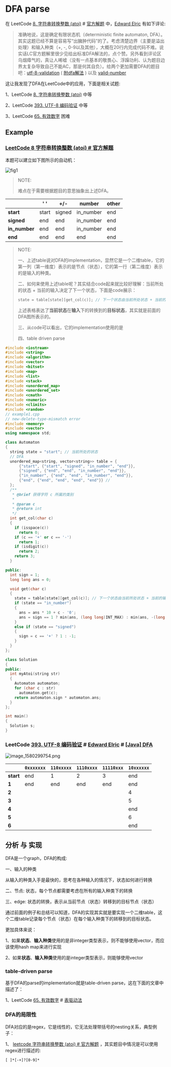 # DFA parse

在 LeetCode [8. 字符串转换整数 (atoi)](https://leetcode-cn.com/problems/string-to-integer-atoi/)  # [官方解题](https://leetcode-cn.com/problems/string-to-integer-atoi/solution/zi-fu-chuan-zhuan-huan-zheng-shu-atoi-by-leetcode-/) 中，[Edward Elric](https://leetcode-cn.com/u/zdxiq125/) 有如下评论:

> 准确地说，这是确定有限状态机（deterministic finite automaton, DFA）。其实这题已经不算是容易写“出臃肿代码”的了。考虑清楚边界（主要是溢出处理）和输入种类（+, -, 0-9以及其他），大概在20行内完成代码不难。说实话LC官方题解里很少见给出标准DFA解法的，点个赞。另外看到评论区乌烟瘴气的，真让人唏嘘（没有一点基本的敬畏心、浮躁功利、认为题目边界太复杂导致自己不能AC，那是何其自负）。给两个更加需要DFA的题目吧：[utf-8-validation](https://leetcode-cn.com/problems/utf-8-validation/) ( [附dfa解法](https://leetcode-cn.com/problems/utf-8-validation/solution/java-dfa-by-zdxiq125/) ) 以及 [valid-number](https://leetcode-cn.com/problems/valid-number/)

 这让我发现了DFA在LeetCode中的应用，下面是相关试题:

1、LeetCode [8. 字符串转换整数 (atoi)](https://leetcode-cn.com/problems/string-to-integer-atoi/)  中等

2、LeetCode [393. UTF-8 编码验证](https://leetcode-cn.com/problems/utf-8-validation/) 中等

3、LeetCode [65. 有效数字](https://leetcode-cn.com/problems/valid-number/) 困难



## Example

### [LeetCode 8 字符串转换整数 (atoi) # 官方解题](https://leetcode-cn.com/problems/string-to-integer-atoi/solution/zi-fu-chuan-zhuan-huan-zheng-shu-atoi-by-leetcode-/)

本题可以建立如下图所示的自动机：

![fig1](https://assets.leetcode-cn.com/solution-static/8/fig1.png)

> NOTE:
>
> 难点在于需要根据题目的意思抽象出上述DFA。

|               | ' '   | +/-    | number    | other |
| ------------- | ----- | ------ | --------- | ----- |
| **start**     | start | signed | in_number | end   |
| **signed**    | end   | end    | in_number | end   |
| **in_number** | end   | end    | in_number | end   |
| **end**       | end   | end    | end       | end   |

> NOTE:
>
> 一、上述table说对DFA的implementation，显然它是一个二维table，它的第一列（第一维度）表示的是节点（状态），它的第一行（第二维度）表示的是输入的种类。
>
> 二、如何来使用上述table呢？其实结合code起来就比较好理解：当前所处的状态 + 当前的输入决定了下一个状态，下面是code展示：
>
> ```c++
> state = table[state][get_col(c)]; // 下一个状态由当前所处状态 + 当前的输入决定的
> ```
>
> 上述表格表达了**当前状态**在**输入**下的转换到的**目标状态**，其实就是前面的DFA图所表示的。
>
> 三、从code可以看出，它的implementation使用的是
>
> 四、table driven parse

```C++
#include <iostream>
#include <string>
#include <algorithm>
#include <vector>
#include <bitset>
#include <map>
#include <list>
#include <stack>
#include <unordered_map>
#include <unordered_set>
#include <cmath>
#include <numeric>
#include <climits>
#include <random>
// example1.cpp
// new-delete-type-mismatch error
#include <memory>
#include <vector>
using namespace std;

class Automaton
{
  string state = "start"; // 当前所处的状态
  // DFA
  unordered_map<string, vector<string>> table = {
      {"start", {"start", "signed", "in_number", "end"}},
      {"signed", {"end", "end", "in_number", "end"}},
      {"in_number", {"end", "end", "in_number", "end"}},
      {"end", {"end", "end", "end", "end"}} //
  };
  /**
   * @brief 获得字符 c 所属的类别
   *
   * @param c
   * @return int
   */
  int get_col(char c)
  {
    if (isspace(c))
      return 0;
    if (c == '+' or c == '-')
      return 1;
    if (isdigit(c))
      return 2;
    return 3;
  }

public:
  int sign = 1;
  long long ans = 0;

  void get(char c)
  {
    state = table[state][get_col(c)]; // 下一个状态由当前所处状态 + 当前的输入决定的
    if (state == "in_number")
    {
      ans = ans * 10 + c - '0';
      ans = sign == 1 ? min(ans, (long long)INT_MAX) : min(ans, -(long long)INT_MIN);
    }
    else if (state == "signed")
    {
      sign = c == '+' ? 1 : -1;
    }
  }
};

class Solution
{
public:
  int myAtoi(string str)
  {
    Automaton automaton;
    for (char c : str)
      automaton.get(c);
    return automaton.sign * automaton.ans;
  }
};

int main()
{
  Solution s;
}
```



### LeetCode [393. UTF-8 编码验证](https://leetcode-cn.com/problems/utf-8-validation/) # [Edward Elric](https://leetcode-cn.com/u/zdxiq125/) # [[Java] DFA](https://leetcode-cn.com/problems/utf-8-validation/solution/java-dfa-by-zdxiq125/) 



![image_1580299754.png](https://pic.leetcode-cn.com/c10666acd2caef8235c204a12941fd74d87fd4ffb39ed747d35eaaf1f69772f6-image_1580299754.png)



|           | `0xxxxxxx` | `110xxxxx` | `1110xxxx` | `11110xxx` | `10xxxxxx` |
| --------- | ---------- | ---------- | ---------- | ---------- | ---------- |
| **start** | end        | 1          | 2          | 3          | end        |
| **1**     | end        | end        | end        | end        | end        |
| **2**     |            |            |            |            | 4          |
| **3**     |            |            |            |            | 5          |
| **4**     |            |            |            |            | end        |
| **5**     |            |            |            |            | 6          |
| **6**     |            |            |            |            | end        |



## 分析 与 实现

DFA是一个graph，DFA的构成: 

一、输入的种类

从输入的种类入手是最快的，思考在各种输入的情况下，状态如何进行转换

二、节点: 状态，每个节点都需要考虑在所有的输入种类下的转换

三、edge: 状态的转换，表示从当前节点（状态）转移到的目标节点（状态） 

通过前面的例子和总结可以知道，DFA的实现其实就是要实现一个二维table，这个二维table记录每个节点（状态）在每个输入种类下的转移到的目标状态。

更加具体来说：

1、如果**状态**、**输入种类**使用的是非integer类型表示，则不能够使用vector，而应该使用hash map来进行实现

2、如果**状态**、**输入种类**使用的是integer类型表示，则能够使用vector



### table-driven parse

基于DFA的parse的implementation就是table-driven parse，这在下面的文章中描述了：

1、LeetCode [65. 有效数字](https://leetcode-cn.com/problems/valid-number/) # [表驱动法](https://leetcode-cn.com/problems/valid-number/solution/biao-qu-dong-fa-by-user8973/)



### DFA的局限性

DFA对应的是regex，它是线性的，它无法处理带括号的nesting关系，典型例子：

1、 [leetcode 字符串转换整数 (atoi) # 官方解题](https://leetcode-cn.com/problems/string-to-integer-atoi/solution/zi-fu-chuan-zhuan-huan-zheng-shu-atoi-by-leetcode-/) ，其实题目中情况是可以使用regex进行描述的:

```
[ ]*[-+]?[0-9]*
```


